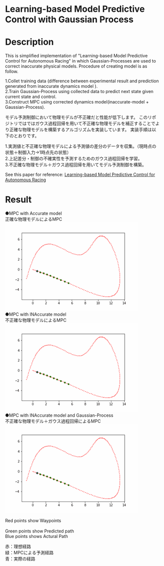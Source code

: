 # Learning-based Model Predictive Control with Gaussian Process

# Description
This is simplified implementation of "Learning-based Model Predictive Control for Autonomous Racing" in which Gaussian-Processes are used to correct inaccurate physical models.
Procedure of creating model is as follow.

1.Collet training data (difference between experimental result and prediction generated from inaccurate dynamics model ).<br>
2.Train Gaussian-Process using collected data to predict next state given current state and control. <br>
3.Construct MPC using corrected dynamics model(inaccurate-model + Gaussian-Process).<br>

モデル予測制御において物理モデルが不正確だと性能が低下します。
このリポジトリではではガウス過程回帰を用いて不正確な物理モデルを補正することでより正確な物理モデルを構築するアルゴリズムを実装しています。
実装手順は以下のとおりです。

1.実測値と不正確な物理モデルによる予測値の差分のデータを収集。（現時点の状態＋制御入力→1時点先の状態）<br>
2.上記差分・制御の不確実性を予測するためのガウス過程回帰を学習。<br>
3.不正確な物理モデル＋ガウス過程回帰を用いてモデル予測制御を構築。<br>

See this paper for reference:
[Learning-based Model Predictive Control for Autonomous Racing](https://www.research-collection.ethz.ch/bitstream/handle/20.500.11850/351561/08754713.pdf?sequence=1&isAllowed=y)


# Result
●MPC with Accurate model<br>
正確な物理モデルによるMPC<br>
![correct](./correct.gif)<br>
●MPC with INAccurate model<br>
不正確な物理モデルによるMPC<br>
![incorrect](./incorrect.gif)<br>
●MPC with INAccurate model and Gaussian-Process<br>
不正確な物理モデル＋ガウス過程回帰によるMPC<br>
![gp](./incorrect_and_gp.gif)<br>

Red points show Waypoints   <br>      
Green points show Predicted path  <br>
Blue points shows Actural Path    <br>

赤：理想経路<br>
緑：MPCによる予測経路<br>
青：実際の経路<br>